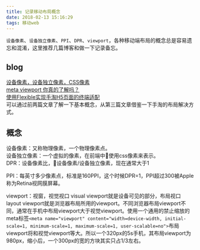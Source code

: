```yaml
---
title: 记录移动布局概念
date: 2018-02-13 15:16:29
tags: 移动web
---
```

`设备像素`、`设备独立像素`、`PPI`、`DPR`、`viewport`，各种移动端布局的概念总是容易遗忘和混淆，这里推荐几篇博客和做一下记录备忘。  
## blog
[设备像素，设备独立像素，CSS像素](http://yunkus.com/physical-pixel-device-independent-pixels/)  
[meta viewport 你真的了解吗？](http://yunkus.com/meta-viewport-usage/)  
[使用Flexible实现手淘H5页面的终端适配](https://www.w3cplus.com/mobile/lib-flexible-for-html5-layout.html)  
可以通过前两篇文章了解一下基本概念，从第三篇文章借鉴一下手淘的布局解决方式。
  
## 概念
设备像素：又称物理像素，一个物理像素点。  
设备独立像素：一个虚拟的像素，在前端中使用css像素来表示。    
DPR：设备像素比，设备像素/设备独立像素，现在通常大于1  
   
PPI：每英寸多少像素点，标准是160PPI，这个时候DPR=1，PPI超过300被Apple称为Retina视网膜屏幕。 
  
viewport：视窗，视觉视口 visual viewport就是设备可见的部分，布局视口layout viewport就是浏览器布局所用的viewport。不同浏览器布局viewport不同，通常在手机中布局viewport大于视觉viewport。使用一个通用的禁止缩放的meta标签`<meta name="viewport" content="width=device-width, initial-scale=1, minimum-scale=1, maximum-scale=1, user-scalable=no">`布局viewport将和视觉viewport等大。所以一个320px的5s手机，其布局viewport为980px，缩小后，一个300px的宽的方块其实只占1/3左右。  
  
